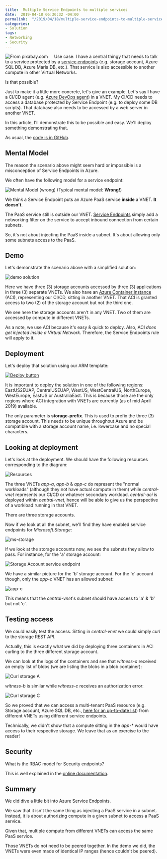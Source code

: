 ```yaml
---
title:  Multiple Service Endpoints to multiple services
date:  2019-04-18 06:30:32 -04:00
permalink:  "/2019/04/18/multiple-service-endpoints-to-multiple-services/"
categories:
- Solution
tags:
- Networking
- Security
---
```

<img style="float:left;padding-right:20px;" title="From pixabay.com" src="https://vincentlauzon.files.wordpress.com/2019/04/beautiful-cute-face-1524105-e1555511392815.jpg" />

Use case:  I have a central thingy that needs to talk to a service protected by a <a href="https://vincentlauzon.com/2017/10/02/vnet-service-endpoints-for-azure-sql-storage/">service endpoints</a> (e.g. storage account, Azure SQL DB, Azure Maria DB, etc.).  That service is also accessible to another compute in other Virtual Networks.

Is that possible?

Just to make it a little more concrete, let's give an example.  Let's say I have a CI/CD agent (e.g. <a href="https://docs.microsoft.com/en-us/azure/devops/pipelines/agents/agents?view=azure-devops">Azure DevOps agent</a>) in a VNET.  My CI/CD needs to access a database protected by Service Endpoint (e.g. to deploy some DB scripts).  That database also needs to be accessed by a web server in another VNET.

In this article, I'll demonstrate this to be possible and easy.  We'll deploy something demonstrating that.

As usual, the <a href="https://github.com/vplauzon/networking/tree/master/multiple-endpoints">code is in GitHub</a>.

<h2>Mental Model</h2>

The reason the scenario above might seem hard or impossible is a misconception of Service Endpoints in Azure.

We often have the following model for a service endpoint:

<img src="https://vincentlauzon.files.wordpress.com/2019/04/mentalmodel.png" alt="Mental Model (wrong)" />
(Typical mental model:  <strong>Wrong!</strong>)

We think a Service Endpoint puts an Azure PaaS service <strong>inside</strong> a VNET.  <strong>It doesn't</strong>.

The PaaS service still is outside our VNET.  <a href="https://docs.microsoft.com/en-us/azure/virtual-network/virtual-network-service-endpoints-overview">Service Endpoints</a> simply add a networking filter on the service to accept inbound connection from certain subnets.

So, it's not about injecting the PaaS inside a subnet.  It's about allowing only some subnets access to the PaaS.

<h2>Demo</h2>

Let's demonstrate the scenario above with a simplified solution:

<img src="https://vincentlauzon.files.wordpress.com/2019/04/demo-solution.png" alt="demo solution" />

Here we have three (3) storage accounts accessed by three (3) applications in three (3) separate VNETs.  We also have an <a href="https://docs.microsoft.com/en-ca/azure/container-instances/container-instances-overview">Azure Container Instance</a> (ACI), representing our CI/CD, sitting in another VNET.  That ACI is granted access to two (2) of the storage account but not the third one.

We see here the storage accounts aren't in any VNET.  Two of them are accessed by compute in different VNETs.

As a note, we use ACI because it's easy &amp; quick to deploy.  Also, ACI <em>does get injected inside a Virtual Network</em>.  Therefore, the Service Endpoints rule will apply to it.

<h2>Deployment</h2>

Let's deploy that solution using our ARM template:

<a href="https://portal.azure.com/#create/Microsoft.Template/uri/https%3A%2F%2Fraw.githubusercontent.com%2Fvplauzon%2Fnetworking%2Fmaster%2Fmultiple-endpoints%2Fdeploy.json"><img src="http://azuredeploy.net/deploybutton.png" alt="Deploy button" /></a>

It is important to deploy the solution in one of the following regions:  EastUS2EUAP, CentralUSEUAP, WestUS, WestCentralUS, NorthEurope, WestEurope, EastUS or AustraliaEast.  This is because those are the only regions where ACI integration with VNETs are currently (as of mid April 2019) available.

The only parameter is <strong>storage-prefix</strong>.  This is used to prefix the three (3) storage account.  This needs to be unique throughout Azure and be compatible with a storage account name, i.e. lowercase and no special characters.

<h2>Looking at deployment</h2>

Let's look at the deployment.  We should have the following resources corresponding to the diagram:

<img src="https://vincentlauzon.files.wordpress.com/2019/04/resources.png" alt="Resources" />

The three VNETs <em>app-a</em>, <em>app-b</em> &amp; <em>app-c</em> do represent the "normal workloads" (although they not have actual compute in them) while <em>central-vnet</em> represents our CI/CD or whatever secondary workload.  <em>central-aci</em> is deployed within <em>central-vnet</em>, hence will be able to give us the perspective of a workload running in that VNET.

There are three storage accounts.

Now if we look at all the subnet, we'll find they have enabled service endpoints for <em>Microsoft.Storage</em>:

<img src="https://vincentlauzon.files.wordpress.com/2019/04/ms-storage.png" alt="ms-storage" />

If we look at the storage accounts now, we see the subnets they allow to pass.  For instance, for the 'a' storage account:

<img src="https://vincentlauzon.files.wordpress.com/2019/04/app-a.png" alt="Storage Account service endpoint" />

We have a similar picture for the 'b' storage account.  For the 'c' account though, only the <em>app-c</em> VNET has an allowed subnet:

<img src="https://vincentlauzon.files.wordpress.com/2019/04/app-c.png" alt="app-c" />

This means that the <em>central-vnet</em>'s subnet should have access to 'a' &amp; 'b' but not 'c'.

<h2>Testing access</h2>

We could easily test the access.  Sitting in <em>central-vnet</em> we could simply <em>curl</em> to the storage REST API.

Actually, this is exactly what we did by deploying three containers in ACI curling to the three different storage account.

We can look at the logs of the containers and see that <em>witness-a</em> received an empty list of blobs (we are listing the blobs in a blob container):

<img src="https://vincentlauzon.files.wordpress.com/2019/04/curl-a.png" alt="Curl storage A" />

<em>witness-b</em> is similar while <em>witness-c</em> receives an authorization error:

<img src="https://vincentlauzon.files.wordpress.com/2019/04/curl-c.png" alt="Curl storage C" />

So we proved that we can access a multi-tenant PaaS resource (e.g. Storage account, Azure SQL DB, etc., <a href="https://docs.microsoft.com/en-us/azure/virtual-network/virtual-network-service-endpoints-overview">here for an up-to-date list</a>) from different VNETs using different service endpoints.

Technically, we didn't show that a compute sitting in the *app-** would have access to their respective storage.  We leave that as an exercise to the reader!

<h2>Security</h2>

What is the RBAC model for Security endpoints?

This is well explained in the <a href="https://docs.microsoft.com/en-us/azure/virtual-network/virtual-network-service-endpoints-overview#provisioning">online documentation</a>.

<h2>Summary</h2>

We did dive a little bit into Azure Service Endpoints.

We saw that it isn't the same thing as injecting a PaaS service in a subnet.  Instead, it is about authorizing compute in a given subnet to access a PaaS service.

Given that, multiple compute from different VNETs can access the same PaaS service.

Those VNETs do not need to be peered together.  In the demo we did, the VNETs were even made of identical IP ranges (hence couldn't be peered).